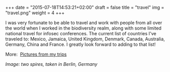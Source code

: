 +++
date = "2015-07-18T14:53:21+02:00"
draft = false
title = "travel"
img = "travel.png"
weight = 4
+++
<div align="left"><p>I was very fortunate to be able to travel and work with people from all over the world when I worked in the biodiversity realm, along with some limited national travel for infosec conferences. The current list of countries I've traveled to: Mexico, Jamaica, United Kingdom, Denmark, Canada, Australia, Germany, China and France. I greatly look forward to adding to that list!</p>
<p>More:&nbsp;&nbsp;<a href="https://secure.flickr.com/photos/fak3r/sets/">Pictures from my trips</a></p></div>
<div align="left"><p class="copyright text-muted small"><i>Image: two spires, taken in Berlin, Germany</i></p></div>
